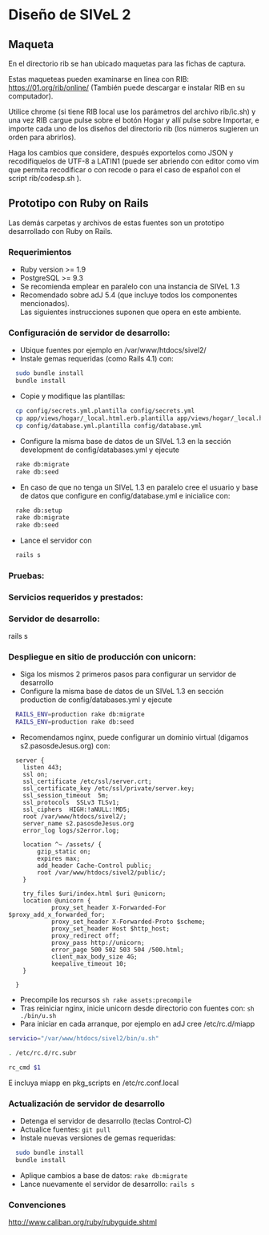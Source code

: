 # Diseño de SIVeL 2

## Maqueta

En el directorio rib se han ubicado maquetas para las fichas de captura.  

Estas maqueteas pueden examinarse en línea con RIB: https://01.org/rib/online/
(También puede descargar e instalar RIB en su computador).  
 
Utilice chrome (si tiene RIB local use los parámetros del archivo rib/ic.sh) 
y una vez RIB cargue pulse sobre el botón Hogar y allí pulse sobre Importar, 
e importe cada uno de los diseños del directorio rib (los números
sugieren un orden para abrirlos).  

Haga los cambios que considere, después exportelos como JSON y recodifiquelos
de UTF-8 a LATIN1 (puede ser abriendo con editor como vim que permita 
recodificar o con recode o para el caso de español con el script 
rib/codesp.sh ).


## Prototipo con Ruby on Rails

Las demás carpetas y archivos de estas fuentes son un prototipo desarrollado 
con Ruby on Rails. 


### Requerimientos
* Ruby version >= 1.9
* PostgreSQL >= 9.3
* Se recomienda emplear en paralelo con una instancia de SIVeL 1.3 
* Recomendado sobre adJ 5.4 (que incluye todos los componentes mencionados).  
  Las siguientes instrucciones suponen que opera en este ambiente.

### Configuración de servidor de desarrollo:
* Ubique fuentes por ejemplo en /var/www/htdocs/sivel2/
* Instale gemas requeridas (como Rails 4.1) con:
```sh
  sudo bundle install
  bundle install
```
* Copie y modifique las plantillas:
```sh
  cp config/secrets.yml.plantilla config/secrets.yml
  cp app/views/hogar/_local.html.erb.plantilla app/views/hogar/_local.html.erb
  cp config/database.yml.plantilla config/database.yml
```
* Configure la misma base de datos de un SIVeL 1.3 en la sección development
  de config/databases.yml y ejecute
```sh
  rake db:migrate
  rake db:seed
```
* En caso de que no tenga un SIVeL 1.3 en paralelo cree el usuario y base
  de datos que configure en config/database.yml e inicialice con:
```sh
  rake db:setup
  rake db:migrate
  rake db:seed
```
* Lance el servidor con
```sh
  rails s
```

### Pruebas:

### Servicios requeridos y prestados:

### Servidor de desarrollo:
  rails s

### Despliegue en sitio de producción con unicorn:
* Siga los mismos 2 primeros pasos para configurar un servidor de desarrollo
* Configure la misma base de datos de un SIVeL 1.3 en sección production
  de config/databases.yml y ejecute
```sh
  RAILS_ENV=production rake db:migrate
  RAILS_ENV=production rake db:seed
```
* Recomendamos nginx, puede configurar un dominio virtual (digamos
  s2.pasosdeJesus.org) con:
```
  server {
    listen 443;
    ssl on;
    ssl_certificate /etc/ssl/server.crt;
    ssl_certificate_key /etc/ssl/private/server.key;
    ssl_session_timeout  5m;
    ssl_protocols  SSLv3 TLSv1;
    ssl_ciphers  HIGH:!aNULL:!MD5;
    root /var/www/htdocs/sivel2/;
    server_name s2.pasosdeJesus.org
    error_log logs/s2error.log;

    location ^~ /assets/ {
        gzip_static on;
        expires max;
        add_header Cache-Control public;
        root /var/www/htdocs/sivel2/public/;
    }

    try_files $uri/index.html $uri @unicorn;
    location @unicorn {
            proxy_set_header X-Forwarded-For $proxy_add_x_forwarded_for;
            proxy_set_header X-Forwarded-Proto $scheme;
            proxy_set_header Host $http_host;
            proxy_redirect off;
            proxy_pass http://unicorn;
            error_page 500 502 503 504 /500.html;
            client_max_body_size 4G;
            keepalive_timeout 10;
    }

  }
```
* Precompile los recursos 
```sh rake assets:precompile```
* Tras reiniciar nginx, inicie unicorn desde directorio con fuentes con:
```sh ./bin/u.sh```
* Para iniciar en cada arranque, por ejemplo en adJ cree /etc/rc.d/miapp 
```sh
servicio="/var/www/htdocs/sivel2/bin/u.sh"

. /etc/rc.d/rc.subr

rc_cmd $1
```
  E incluya miapp en pkg_scripts en /etc/rc.conf.local


### Actualización de servidor de desarrollo

* Detenga el servidor de desarrollo (teclas Control-C)
* Actualice fuentes: ```git pull```
* Instale nuevas versiones de gemas requeridas: 
```sh
  sudo bundle install
  bundle install
```
* Aplique cambios a base de datos: ```rake db:migrate```
* Lance nuevamente el servidor de desarrollo: ```rails s```

### Convenciones

http://www.caliban.org/ruby/rubyguide.shtml

